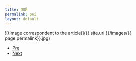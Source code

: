 ```yaml
---
title: ПОЙ
permalink: poi
layout: default
---
```



![(Image correspondent to the article)]({{ site.url }}/images/{{ page.permalink}}.jpg)


+ [Pre](xxxx)
+ [Next](xxxx)
